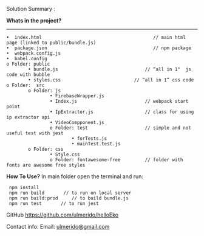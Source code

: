 Solution Summary :

**Whats in the project?**

------------


	•  index.html		                                  // main html page (linked to public/bundle.js)
	•  package.json	                          	          // npm package
	•  webpack.config.js
	•  babel.config
	o Folder: public
			• bundle.js                                // “all in 1"  js code with bubble
			• styles.css                      	   // “all in 1” css code 
	o Folder:  src
			o Folder: js
      				• FirebaseWrapper.js
      				• Index.js                         // webpack start point
      				• IpExtractor.js                   // class for using ip extractor api
       				• VideoCompponent.js
      				o Folder: test                     // simple and not useful test with jest
        					• forTests.js
        					• mainTest.test.js
			o Folder: css
      				• Style.css
     				o Folder: fontawesome-free         // folder with fonts are awesome free styles

**How To Use?**
In main folder open the terminal and run:
```
 npm install
 npm run build   	 // to run on local server
 npm run build:prod     // to build bundle.js 
 npm run test		// to run jest 
```

 
GitHub  https://github.com/ulmerido/helloEko

Contact info:
Email: ulmerido@gmail.com
